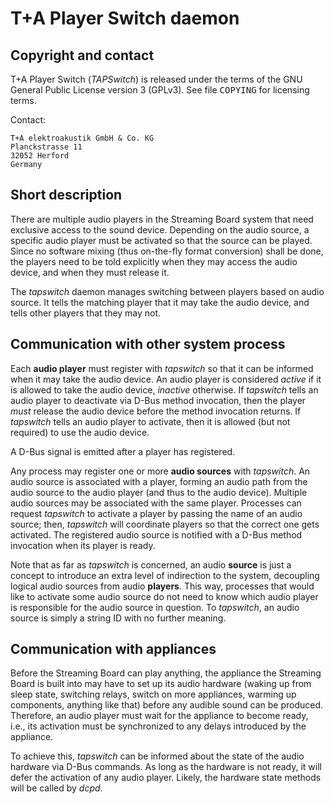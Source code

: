 # T+A Player Switch daemon

## Copyright and contact

T+A Player Switch (_TAPSwitch_) is released under the terms of the GNU General
Public License version 3 (GPLv3). See file <tt>COPYING</tt> for licensing
terms.

Contact:

    T+A elektroakustik GmbH & Co. KG
    Planckstrasse 11
    32052 Herford
    Germany

## Short description

There are multiple audio players in the Streaming Board system that need
exclusive access to the sound device. Depending on the audio source, a specific
audio player must be activated so that the source can be played. Since no
software mixing (thus on-the-fly format conversion) shall be done, the players
need to be told explicitly when they may access the audio device, and when
they must release it.

The _tapswitch_ daemon manages switching between players based on audio source.
It tells the matching player that it may take the audio device, and tells other
players that they may not.

## Communication with other system process

Each **audio player** must register with _tapswitch_ so that it can be informed
when it may take the audio device. An audio player is considered _active_ if it
is allowed to take the audio device, _inactive_ otherwise. If _tapswitch_ tells
an audio player to deactivate via D-Bus method invocation, then the player
_must_ release the audio device before the method invocation returns. If
_tapswitch_ tells an audio player to activate, then it is allowed (but not
required) to use the audio device.

A D-Bus signal is emitted after a player has registered.

Any process may register one or more **audio sources** with _tapswitch_. An
audio source is associated with a player, forming an audio path from the
audio source to the audio player (and thus to the audio device).
Multiple audio sources may be associated with the same player.
Processes can request _tapswitch_ to activate a player by passing the name of
an audio source; then, _tapswitch_ will coordinate players so that the correct
one gets activated. The registered audio source is notified with a D-Bus method
invocation when its player is ready.

Note that as far as _tapswitch_ is concerned, an audio **source** is just a
concept to introduce an extra level of indirection to the system, decoupling
logical audio sources from audio **players**. This way, processes that would
like to activate some audio source do not need to know which audio player is
responsible for the audio source in question. To _tapswitch_, an audio source
is simply a string ID with no further meaning.

## Communication with appliances

Before the Streaming Board can play anything, the appliance the Streaming Board
is built into may have to set up its audio hardware (waking up from sleep
state, switching relays, switch on more appliances, warming up components,
anything like that) before any audible sound can be produced. Therefore, an
audio player must wait for the appliance to become ready, i.e., its activation
must be synchronized to any delays introduced by the appliance.

To achieve this, _tapswitch_ can be informed about the state of the audio
hardware via D-Bus commands. As long as the hardware is not ready, it will
defer the activation of any audio player. Likely, the hardware state methods
will be called by _dcpd_.

